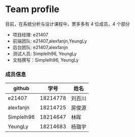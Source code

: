 # Team profile

目前，在系统分析与设计课程中，票多多有 4 位成员，4 个部分

- 项目经理: e21407
- 前端团队: e21407,alexfanjn,YeungLy
- 后台团队: e21407,alexfanjn
- 测试人员: Simplelh96, YeungLy
- 文档撰写：Simplelh96, YeungLy



### 成员信息 

|github|学号|姓名|
|-|-|-|
|e21407|18214778|刘百川|
|alexfanjn|18214725|房俊源
|Simplelh96|18214647|林晖
|YeungLy|18214683|杨璐宇
